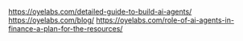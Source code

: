 https://oyelabs.com/detailed-guide-to-build-ai-agents/
https://oyelabs.com/blog/
https://oyelabs.com/role-of-ai-agents-in-finance-a-plan-for-the-resources/